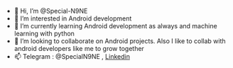 - 👋 Hi, I’m @Special-N9NE
- 👀 I’m interested in Android development
- 🌱 I’m currently learning Android development as always and machine learning with python  
- 💞️ I’m looking to collaborate on Android projects. Also I like to collab with android developers like me to grow together
- 📫 Telegram : @SpecialN9NE , [Linkedin](https://www.linkedin.com/in/amir-hossein-bigdeli)

<!---
Special-N9NE/Special-N9NE is a ✨ special ✨ repository because its `README.md` (this file) appears on your GitHub profile.
You can click the Preview link to take a look at your changes.
--->
